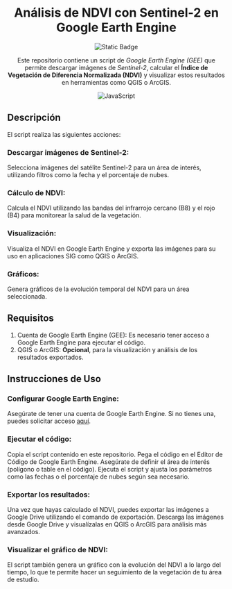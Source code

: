 <div align="center">
  <h1>Análisis de NDVI con Sentinel-2 en Google Earth Engine</h1>

  ![Static Badge](https://img.shields.io/badge/License-CC0_1.0-lightgray?style=flat-square)

  <p>Este repositorio contiene un script de <em>Google Earth Engine (GEE)</em> que permite descargar imágenes de <em>Sentinel-2</em>, calcular el <strong>Índice de Vegetación de Diferencia Normalizada (NDVI)</strong> y visualizar estos resultados en herramientas como QGIS o ArcGIS.</p>
  
  ![JavaScript](https://img.shields.io/badge/javascript-%23323330.svg?style=for-the-badge&logo=javascript&logoColor=%23F7DF1E)



</div>

## Descripción

El script realiza las siguientes acciones:

### Descargar imágenes de Sentinel-2:

Selecciona imágenes del satélite Sentinel-2 para un área de interés, utilizando filtros como la fecha y el porcentaje de nubes.

### Cálculo de NDVI:

Calcula el NDVI utilizando las bandas del infrarrojo cercano (B8) y el rojo (B4) para monitorear la salud de la vegetación.

### Visualización:

Visualiza el NDVI en Google Earth Engine y exporta las imágenes para su uso en aplicaciones SIG como QGIS o ArcGIS.

### Gráficos:

Genera gráficos de la evolución temporal del NDVI para un área seleccionada.


## Requisitos

1. Cuenta de Google Earth Engine (GEE): Es necesario tener acceso a Google Earth Engine para ejecutar el código.
2. QGIS o ArcGIS: **Opcional**, para la visualización y análisis de los resultados exportados.

## Instrucciones de Uso

### Configurar Google Earth Engine:

Asegúrate de tener una cuenta de Google Earth Engine. Si no tienes una, puedes solicitar acceso [aquí](https://earthengine.google.com/).

### Ejecutar el código:

Copia el script contenido en este repositorio.
Pega el código en el Editor de Código de Google Earth Engine.
Asegúrate de definir el área de interés (polígono o table en el código).
Ejecuta el script y ajusta los parámetros como las fechas o el porcentaje de nubes según sea necesario.

### Exportar los resultados:

Una vez que hayas calculado el NDVI, puedes exportar las imágenes a Google Drive utilizando el comando de exportación.
Descarga las imágenes desde Google Drive y visualízalas en QGIS o ArcGIS para análisis más avanzados.

### Visualizar el gráfico de NDVI:

El script también genera un gráfico con la evolución del NDVI a lo largo del tiempo, lo que te permite hacer un seguimiento de la vegetación de tu área de estudio.
